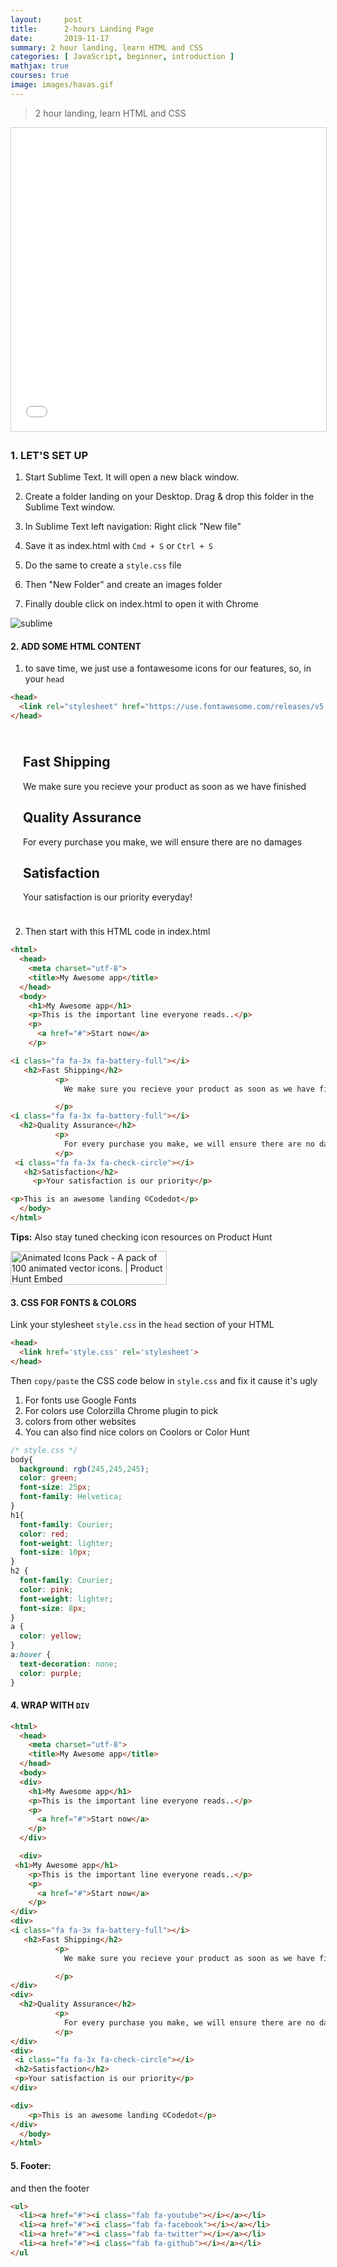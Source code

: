 ```yaml
---
layout:     post
title:      2-hours Landing Page
date:       2019-11-17
summary: 2 hour landing, learn HTML and CSS
categories: [ JavaScript, beginner, introduction ]
mathjax: true
courses: true
image: images/havas.gif
---
```


>2 hour landing, learn HTML and CSS

<iframe src="//www.slideshare.net/slideshow/embed_code/key/yvJzqzoUqqn7Td" width="595" height="485" frameborder="0" marginwidth="0" marginheight="0" scrolling="no" style="border:1px solid #CCC; border-width:1px; margin-bottom:5px; max-width: 100%;" allowfullscreen> </iframe>


### 1. LET'S SET UP

1. Start Sublime Text. It will open a new black window.

2. Create a folder landing on your Desktop. Drag & drop this folder in the Sublime Text window.

3. In Sublime Text left navigation: Right click "New file"

4. Save it as index.html with `Cmd + S` or `Ctrl + S`

5. Do the same to create a `style.css` file

7. Then "New Folder" and create an images folder

8. Finally double click on index.html to open it with Chrome

![sublime](/images/setup.png)


#### 2. ADD SOME HTML CONTENT

1. to save time, we just use a fontawesome icons for our features, so, in your `head`



```html
<head>
  <link rel="stylesheet" href="https://use.fontawesome.com/releases/v5.5.0/css/all.css">
</head>
```

  <div class="icon list-inline" style="padding: 10px; margin: 10px;">
  <i class="fa fa-3x fa-truck"></i>
  <h2>Fast Shipping</h2>
          <p>
            We make sure you recieve your product as soon as we have finished
          </p>
<i class="fa fa-3x fa-battery-full"></i>
  <h2>Quality Assurance</h2>
          <p>
            For every purchase you make, we will ensure there are no damages
          </p>
 <i class="fa fa-3x fa-check-circle"></i>
<h2>Satisfaction</h2>
<p>Your satisfaction is our priority everyday!</p>

</div>



2. Then start with this HTML code in index.html


```html
<html>
  <head>
    <meta charset="utf-8">
    <title>My Awesome app</title>
  </head>
  <body>
    <h1>My Awesome app</h1>
    <p>This is the important line everyone reads..</p>
    <p>
      <a href="#">Start now</a>
    </p>

<i class="fa fa-3x fa-battery-full"></i>
   <h2>Fast Shipping</h2>
          <p>
            We make sure you recieve your product as soon as we have finished

          </p>
<i class="fa fa-3x fa-battery-full"></i>
  <h2>Quality Assurance</h2>
          <p>
            For every purchase you make, we will ensure there are no damages
          </p>
 <i class="fa fa-3x fa-check-circle"></i>
   <h2>Satisfaction</h2>
     <p>Your satisfaction is our priority</p>

<p>This is an awesome landing ©Codedot</p>
  </body>
</html>
```
**Tips:** Also stay tuned checking icon resources on Product Hunt

<a href="https://www.producthunt.com/posts/animated-icons-pack?utm_source=badge-featured&utm_medium=badge&utm_souce=badge-animated-icons-pack" target="_blank"><img src="https://api.producthunt.com/widgets/embed-image/v1/featured.svg?post_id=148270&theme=light" alt="Animated Icons Pack - A pack of 100 animated vector icons. | Product Hunt Embed" style="width: 250px; height: 54px;" width="250px" height="54px" /></a>


#### 3. CSS FOR FONTS & COLORS

Link your stylesheet `style.css` in the `head` section of your HTML

```html
<head>
  <link href='style.css' rel='stylesheet'>
</head>
```
Then `copy/paste` the CSS code below in `style.css` and fix it cause it's ugly

1. For fonts use Google Fonts
2. For colors use Colorzilla Chrome plugin to pick
3. colors from other websites
4. You can also find nice colors on Coolors or Color Hunt

```css
/* style.css */
body{
  background: rgb(245,245,245);
  color: green;
  font-size: 25px;
  font-family: Helvetica;
}
h1{
  font-family: Courier;
  color: red;
  font-weight: lighter;
  font-size: 10px;
}
h2 {
  font-family: Courier;
  color: pink;
  font-weight: lighter;
  font-size: 8px;
}
a {
  color: yellow;
}
a:hover {
  text-decoration: none;
  color: purple;
}


```
#### 4. WRAP WITH `DIV`

```html
<html>
  <head>
    <meta charset="utf-8">
    <title>My Awesome app</title>
  </head>
  <body>
  <div>
    <h1>My Awesome app</h1>
    <p>This is the important line everyone reads..</p>
    <p>
      <a href="#">Start now</a>
    </p>
  </div>

  <div>
 <h1>My Awesome app</h1>
    <p>This is the important line everyone reads..</p>
    <p>
      <a href="#">Start now</a>
    </p>
</div>
<div>
<i class="fa fa-3x fa-battery-full"></i>
   <h2>Fast Shipping</h2>
          <p>
            We make sure you recieve your product as soon as we have finished

          </p>
</div>
<div>
  <h2>Quality Assurance</h2>
          <p>
            For every purchase you make, we will ensure there are no damages
          </p>
</div>
<div>
 <i class="fa fa-3x fa-check-circle"></i>
 <h2>Satisfaction</h2>
 <p>Your satisfaction is our priority</p>
</div>

<div>
    <p>This is an awesome landing ©Codedot</p>
</div>
  </body>
</html>


```
#### 5. Footer:

and then the footer

```html
<ul>
  <li><a href="#"><i class="fab fa-youtube"></i></a></li>
  <li><a href="#"><i class="fab fa-facebook"></i></a></li>
  <li><a href="#"><i class="fab fa-twitter"></i></a></li>
  <li><a href="#"><i class="fab fa-github"></i></a></li>
</ul
```
